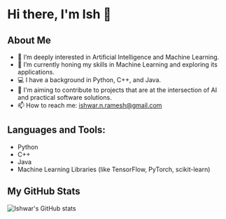 # Hi there, I'm Ish 👋

## About Me
- 🤖 I’m deeply interested in Artificial Intelligence and Machine Learning.
- 🌱 I’m currently honing my skills in Machine Learning and exploring its applications.
- 💻 I have a background in Python, C++, and Java.
- 🎯 I'm aiming to contribute to projects that are at the intersection of AI and practical software solutions.
- 📫 How to reach me: ishwar.n.ramesh@gmail.com

## Languages and Tools:
- Python
- C++
- Java
- Machine Learning Libraries (like TensorFlow, PyTorch, scikit-learn)

## My GitHub Stats
![Ishwar's GitHub stats](https://github-readme-stats.vercel.app/api?username=iramesh2&show_icons=true&theme=radical)


